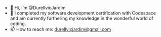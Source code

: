 - 👋 Hi, I’m @DurellvicJardim
- 🌱 I completed my software development certification with Codespace and am currently furthering my knowledge in the wonderful world of coding.
- 📫 How to reach me: durellvicjardim@gmail.com

<!---
DurellvicJardim/DurellvicJardim is a ✨ special ✨ repository because its `README.md` (this file) appears on your GitHub profile.
You can click the Preview link to take a look at your changes.
--->
